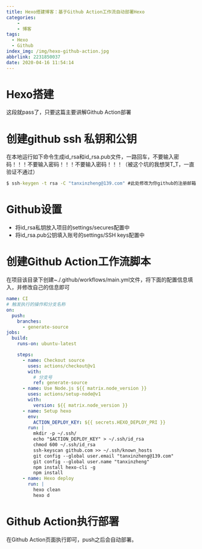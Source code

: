```yaml
---
title: Hexo搭建博客：基于Github Action工作流自动部署Hexo
categories: 
	- 
	- 博客
tags:
  - Hexo
  - Github
index_img: /img/hexo-github-action.jpg
abbrlink: 2231850037
date: 2020-04-16 11:54:14
---
```


# Hexo搭建
这段就pass了，只要这篇主要讲解Github Action部署

# 创建github ssh 私钥和公钥
在本地运行如下命令生成id_rsa和id_rsa.pub文件，一路回车，不要输入密码！！！不要输入密码！！！不要输入密码！！！（被这个坑的我想哭T_T，一直验证不通过）
```cmd
$ ssh-keygen -t rsa -C "tanxinzheng@139.com" #此处修改为你github的注册邮箱
```

# Github设置
- 将id_rsa私钥放入项目的settings/secures配置中
- 将id_rsa.pub公钥填入账号的settings/SSH keys配置中

# 创建Github Action工作流脚本

在项目该目录下创建~./.github/workflows/main.yml文件，将下面的配置信息填入，并修改自己的信息即可

```yml
name: CI
# 触发执行的操作和分支名称
on:
  push:
    branches:
      - generate-source
jobs:
  build:
    runs-on: ubuntu-latest

    steps:
      - name: Checkout source
        uses: actions/checkout@v1
        with:
          # 分支号
          ref: generate-source
      - name: Use Node.js ${{ matrix.node_version }}
        uses: actions/setup-node@v1
        with:
          version: ${{ matrix.node_version }}
      - name: Setup hexo
        env:
          ACTION_DEPLOY_KEY: ${{ secrets.HEXO_DEPLOY_PRI }}
        run: |
          mkdir -p ~/.ssh/
          echo "$ACTION_DEPLOY_KEY" > ~/.ssh/id_rsa
          chmod 600 ~/.ssh/id_rsa
          ssh-keyscan github.com >> ~/.ssh/known_hosts
          git config --global user.email "tanxinzheng@139.com"
          git config --global user.name "tanxinzheng"
          npm install hexo-cli -g
          npm install
      - name: Hexo deploy
        run: |
          hexo clean
          hexo d
```

# Github Action执行部署
在Github Action页面执行即可，push之后会自动部署。